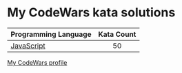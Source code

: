 # My CodeWars kata solutions

|    Programming Language  |    Kata Count  | 
|----------|:-------------:|
| [JavaScript](https://github.com/nikitapozdeev/programming-problems/tree/master/codewars/javascript) | 50 |

[My CodeWars profile](https://www.codewars.com/users/crabn3bula)
